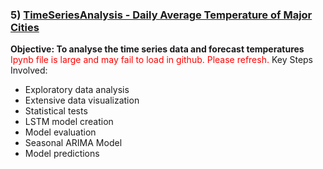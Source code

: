 ### 5) [TimeSeriesAnalysis - Daily Average Temperature of Major Cities](https://github.com/holdmygithub/Data-Science/tree/master/TimeSeries%20-%20Daily%20Average%20Temperature%20of%20Major%20Cities)
**Objective: To analyse the time series data and forecast temperatures**
<span style="color:red">Ipynb file is large and may fail to load in github. Please refresh.</span>
Key Steps Involved:

- Exploratory data analysis
- Extensive data visualization
- Statistical tests
- LSTM model creation
- Model evaluation
- Seasonal ARIMA Model
- Model predictions

